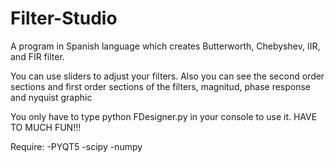 # Filter-Studio
A program in Spanish language which creates Butterworth, Chebyshev, IIR, and FIR filter. 

You can use sliders to adjust your filters.  Also you can see the second order sections and first order sections of the filters, magnitud, phase response and nyquist graphic

You only have to type python FDesigner.py in your console to use it. HAVE TO MUCH FUN!!!

Require:
-PYQT5
-scipy
-numpy
